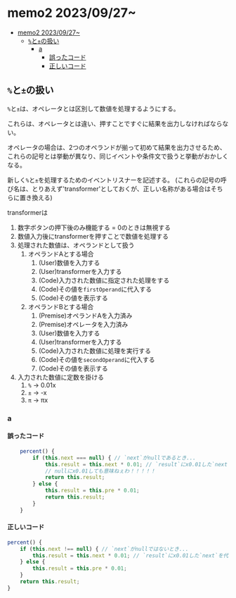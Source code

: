 # memo2 2023/09/27~
- [memo2 2023/09/27~](#memo2-20230927)
  - [`%`と`±`の扱い](#との扱い)
    - [a](#a)
      - [誤ったコード](#誤ったコード)
      - [正しいコード](#正しいコード)

## `%`と`±`の扱い
`%`と`±`は、オペレータとは区別して数値を処理するようにする。

これらは、オペレータとは違い、押すことですぐに結果を出力しなければならない。

オペレータの場合は、2つのオペランドが揃って初めて結果を出力させるため、これらの記号とは挙動が異なり、同じイベントや条件文で扱うと挙動がおかしくなる。

新しく`%`と`±`を処理するためのイベントリスナーを記述する。
(これらの記号の呼び名は、とりあえず'transformer'としておくが、正しい名称がある場合はそちらに置き換える)

transformerは
1. 数字ボタンの押下後のみ機能する = 0のときは無視する
2. 数値入力後にtransformerを押すことで数値を処理する
3. 処理された数値は、オペランドとして扱う
   1. オペランドAとする場合
      1. (User)数値を入力する
      2. (User)transformerを入力する
      3. (Code)入力された数値に指定された処理をする
      4. (Code)その値を`firstOperand`に代入する
      5. (Code)その値を表示する
   2. オペランドBとする場合
      1. (Premise)オペランドAを入力済み
      2. (Premise)オペレータを入力済み
      3. (User)数値を入力する
      4. (User)transformerを入力する
      5. (Code)入力された数値に処理を実行する
      6. (Code)その値を`secondOperand`に代入する
      7. (Code)その値を表示する
4. 入力された数値に定数を掛ける
   1. `%` -> 0.01x
   2. `±` -> -x
   3. `π` -> πx

### a
#### 誤ったコード
```js
    percent() {
        if (this.next === null) { // `next`がnullであるとき...
            this.result = this.next * 0.01; // `result`にx0.01した`next`を代入.
            // nullにx0.01しても意味ねぇわ！！！！！
            return this.result;
        } else {
            this.result = this.pre * 0.01;
            return this.result;
        }
    }
```

#### 正しいコード
```js
percent() {
    if (this.next !== null) { // `next`がnullではないとき...
        this.result = this.next * 0.01; // `result`にx0.01した`next`を代入.
    } else {
        this.result = this.pre * 0.01;
    }
    return this.result;
}
```
